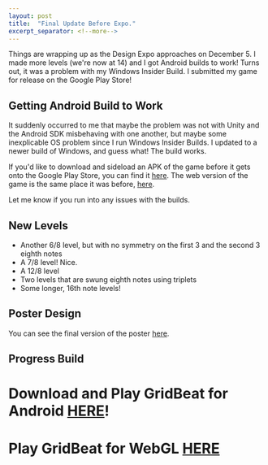 ```yaml
---
layout: post
title:  "Final Update Before Expo."
excerpt_separator: <!--more-->
---
```


Things are wrapping up as the Design Expo approaches on December 5. I made more levels (we're now at 14) and I got Android builds to work! Turns out, it was a problem with my Windows Insider Build. I submitted my game for release on the Google Play Store!

<!--more-->

## Getting Android Build to Work

It suddenly occurred to me that maybe the problem was not with Unity and the Android SDK misbehaving with one another, but maybe some inexplicable OS problem since I run Windows Insider Builds. I updated to a newer build of Windows, and guess what! The build works.

If you'd like to download and sideload an APK of the game before it gets onto the Google Play Store, you can find it [here](https://github.com/projectlegato/projectlegato/releases). The web version of the game is the same place it was before, [here](/game/).

Let me know if you run into any issues with the builds.

## New Levels

- Another 6/8 level, but with no symmetry on the first 3 and the second 3 eighth notes
- A 7/8 level! Nice.
- A 12/8 level
- Two levels that are swung eighth notes using triplets
- Some longer, 16th note levels!

## Poster Design

You can see the final version of the poster [here](/assets/499Poster.pdf).

## Progress Build

# Download and Play GridBeat for Android [HERE](https://github.com/projectlegato/projectlegato/releases)!
# Play GridBeat for WebGL [HERE](/game/)
